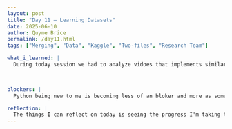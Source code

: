 ```yaml
---
layout: post
title: "Day 11 – Learning Datasets"
date: 2025-06-10
author: Quyme Brice
permalink: /day11.html
tags: ["Merging", "Data", "Kaggle", "Two-files", "Research Team"]

what_i_learned: |
  During today session we had to analyze vidoes that implements similar methods that we are doing. We had multiple videos to go through. These videos included using kaggle to obtain the dataset then clean it with a series of processes. The datasets could have different missing components that could mess with the final product/results. We are going through this process before we test the method on the actual data with flight delays. I learned about the complexity of datasets. One of the video the person actually misunderstood the file he downloaded and had to go back to download the rest. As the viewer I was able to see his method of going back to kaggle and unzip the file to add to his dataset. The person within the video shown a lot of method of surfing through his computer by strictly using his terminal. This method was new to me. The video explained running code but by seperate sections. Sometime its easier to watch someone do live coding then someone strictly only doing a turtorial. With this way you can see the code in actual use.

  

blockers: |
  Python being new to me is becoming less of an bloker and more as something I know how to do. Research is becoming more easy by the day. The only blocker would be analyzing a dataset. Cleaning it and using in a way to make a prediction model would be one of the only blocker. We are still learning taking our skill to the next level. Our team blockers are lessing by the day.

reflection: |
  The things I can reflect on today is seeing the progress I'm taking to take my python skills to the next level. I started this internship as an beginner in python, but the more I learn I feel like I will be a pro in no time. Working on a team allow us to see each other strength and weakness help each other in areas that are needed. This project will have a good outcome, we have been putting in great work in order to be successful. We are learning part by part of breaking down datasets and this is a important tool when working on a project.
---
```

